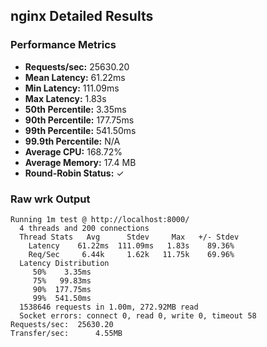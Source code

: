 ## nginx Detailed Results

### Performance Metrics
- **Requests/sec:** 25630.20
- **Mean Latency:** 61.22ms
- **Min Latency:** 111.09ms
- **Max Latency:** 1.83s
- **50th Percentile:** 3.35ms
- **90th Percentile:** 177.75ms
- **99th Percentile:** 541.50ms
- **99.9th Percentile:** N/A
- **Average CPU:** 168.72%
- **Average Memory:** 17.4 MB
- **Round-Robin Status:** ✓

### Raw wrk Output
```
Running 1m test @ http://localhost:8000/
  4 threads and 200 connections
  Thread Stats   Avg      Stdev     Max   +/- Stdev
    Latency    61.22ms  111.09ms   1.83s    89.36%
    Req/Sec     6.44k     1.62k   11.75k    69.96%
  Latency Distribution
     50%    3.35ms
     75%   99.83ms
     90%  177.75ms
     99%  541.50ms
  1538646 requests in 1.00m, 272.92MB read
  Socket errors: connect 0, read 0, write 0, timeout 58
Requests/sec:  25630.20
Transfer/sec:      4.55MB
```
